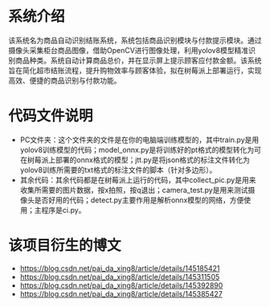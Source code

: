 ﻿# 系统介绍
该系统名为商品自动识别结账系统，系统包括商品识别模块与付款提示模块。通过摄像头采集柜台商品图像，借助OpenCV进行图像处理，利用yolov8模型精准识别商品种类。系统自动计算商品总价，并在显示屏上提示顾客应付款金额。该系统旨在简化超市结账流程，提升购物效率与顾客体验，拟在树莓派上部署运行，实现高效、便捷的商品识别与付款功能。
# 代码文件说明
- PC文件夹：这个文件夹的文件是在你的电脑端训练模型的，其中train.py是用yolov8训练模型的代码；model_onnx.py是将训练好的pt格式的模型转化为可在树莓派上部署的onnx格式的模型；jtt.py是将json格式的标注文件转化为yolov8训练所需要的txt格式的标注文件的脚本（针对多边形）。
- 其余代码：其余代码都是在树莓派上运行的代码，其中collect_pic.py是用来收集所需要的图片数据，按x拍照，按q退出；camera_test.py是用来测试摄像头是否好用的代码；detect.py主要作用是解析onnx模型的网络，方便使用；主程序是ci.py。

# 该项目衍生的博文
- https://blog.csdn.net/pai_da_xing8/article/details/145185421
- https://blog.csdn.net/pai_da_xing8/article/details/145311505
- https://blog.csdn.net/pai_da_xing8/article/details/145392890
- https://blog.csdn.net/pai_da_xing8/article/details/145385427
